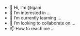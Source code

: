 - 👋 Hi, I’m @igani
- 👀 I’m interested in ...
- 🌱 I’m currently learning ...
- 💞️ I’m looking to collaborate on ...
- 📫 How to reach me ...

<!---
igani/igani is a ✨ special ✨ repository because its `README.md` (this file) appears on your GitHub profile.
You can click the Preview link to take a look at your changes.
--->
